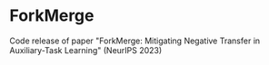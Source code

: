 # ForkMerge
Code release of paper "ForkMerge: Mitigating Negative Transfer in Auxiliary-Task Learning" (NeurIPS 2023)
